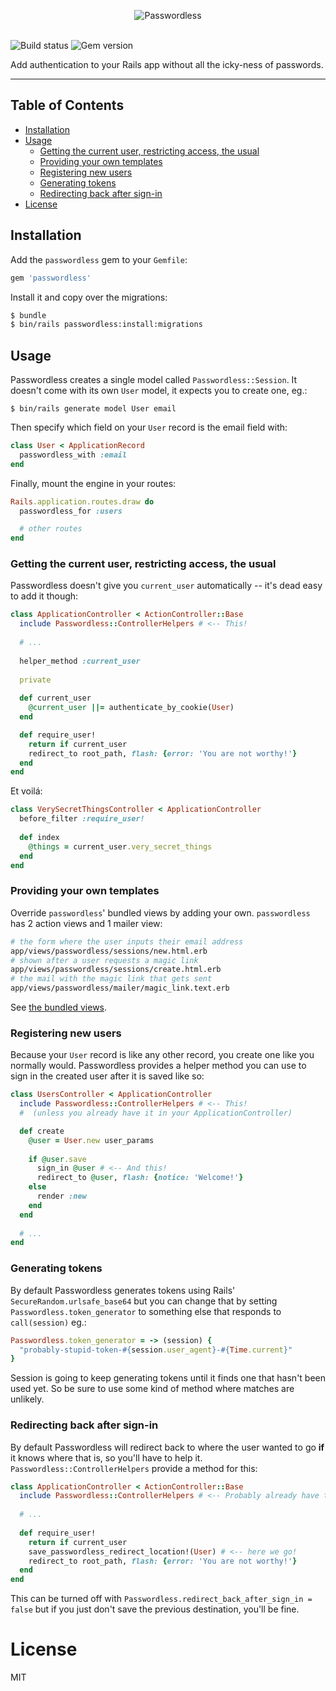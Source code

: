 <p align='center'>
  <img src='https://s3.brnbw.com/Passwordless-title-gaIVkX0sPg.svg' alt='Passwordless' />
  <br />
  <br />
</p>

<img src='https://travis-ci.org/mikker/passwordless.svg?branch=master' alt='Build status' /> <img src='https://img.shields.io/gem/v/passwordless.svg' alt='Gem version' />

Add authentication to your Rails app without all the icky-ness of passwords.

---

## Table of Contents

* [Installation](#installation)
* [Usage](#usage)
     * [Getting the current user, restricting access, the usual](#getting-the-current-user-restricting-access-the-usual)
     * [Providing your own templates](#providing-your-own-templates)
     * [Registering new users](#registering-new-users)
     * [Generating tokens](#generating-tokens)
     * [Redirecting back after sign-in](#redirecting-back-after-sign-in)
* [License](#license)

## Installation

Add the `passwordless` gem to your `Gemfile`:

```ruby
gem 'passwordless'
```

Install it and copy over the migrations:

```sh
$ bundle
$ bin/rails passwordless:install:migrations
```

## Usage

Passwordless creates a single model called `Passwordless::Session`. It doesn't come with its own `User` model, it expects you to create one, eg.:

```
$ bin/rails generate model User email
```

Then specify which field on your `User` record is the email field with:

```ruby
class User < ApplicationRecord
  passwordless_with :email
end
```

Finally, mount the engine in your routes:

```ruby
Rails.application.routes.draw do
  passwordless_for :users

  # other routes
end
```

### Getting the current user, restricting access, the usual

Passwordless doesn't give you `current_user` automatically -- it's dead easy to add it though:

```ruby
class ApplicationController < ActionController::Base
  include Passwordless::ControllerHelpers # <-- This!
  
  # ...
  
  helper_method :current_user
  
  private
  
  def current_user
    @current_user ||= authenticate_by_cookie(User)
  end

  def require_user!
    return if current_user
    redirect_to root_path, flash: {error: 'You are not worthy!'}
  end
end
```

Et voilá:

```ruby
class VerySecretThingsController < ApplicationController
  before_filter :require_user!
  
  def index
    @things = current_user.very_secret_things
  end
end
```

### Providing your own templates

Override `passwordless`' bundled views by adding your own. `passwordless` has 2 action views and 1 mailer view:

```sh
# the form where the user inputs their email address
app/views/passwordless/sessions/new.html.erb
# shown after a user requests a magic link
app/views/passwordless/sessions/create.html.erb
# the mail with the magic link that gets sent
app/views/passwordless/mailer/magic_link.text.erb
```

See [the bundled views](https://github.com/mikker/passwordless/tree/master/app/views/passwordless).

### Registering new users

Because your `User` record is like any other record, you create one like you normally would. Passwordless provides a helper method you can use to sign in the created user after it is saved like so:

```ruby
class UsersController < ApplicationController
  include Passwordless::ControllerHelpers # <-- This!
  #  (unless you already have it in your ApplicationController)

  def create
    @user = User.new user_params
    
    if @user.save
      sign_in @user # <-- And this!
      redirect_to @user, flash: {notice: 'Welcome!'}
    else
      render :new
    end
  end
  
  # ...
end
```

### Generating tokens

By default Passwordless generates tokens using Rails' `SecureRandom.urlsafe_base64` but you can change that by setting `Passwordless.token_generator` to something else that responds to `call(session)` eg.:

```ruby
Passwordless.token_generator = -> (session) {
  "probably-stupid-token-#{session.user_agent}-#{Time.current}"
}
```

Session is going to keep generating tokens until it finds one that hasn't been used yet. So be sure to use some kind of method where matches are unlikely.

### Redirecting back after sign-in

By default Passwordless will redirect back to where the user wanted to go **if** it knows where that is, so you'll have to help it. `Passwordless::ControllerHelpers` provide a method for this:

```ruby
class ApplicationController < ActionController::Base
  include Passwordless::ControllerHelpers # <-- Probably already have this!
  
  # ...
  
  def require_user!
    return if current_user
    save_passwordless_redirect_location!(User) # <-- here we go!
    redirect_to root_path, flash: {error: 'You are not worthy!'}
  end
end
```

This can be turned off with `Passwordless.redirect_back_after_sign_in = false` but if you just don't save the previous destination, you'll be fine.

# License

MIT
